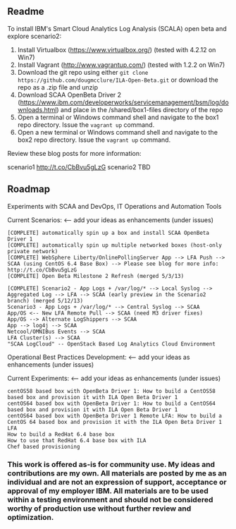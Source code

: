 ## Readme

To install IBM's Smart Cloud Analytics Log Analysis (SCALA) open beta and explore scenario2:

1. Install Virtualbox (https://www.virtualbox.org/) (tested with 4.2.12 on Win7)
2. Install Vagrant (http://www.vagrantup.com/) (tested with 1.2.2 on Win7)
3. Download the git repo using either ```git clone https://github.com/dougmcclure/ILA-Open-Beta.git``` or download the repo as a .zip file and unzip
4. Download SCAA OpenBeta Driver 2 (https://www.ibm.com/developerworks/servicemanagement/bsm/log/downloads.html) and place in the /shared/box1-files directory of the repo
5. Open a terminal or Windows command shell and navigate to the box1 repo directory. Issue the ```vagrant up``` command.
6. Open a new terminal or Windows command shell and navigate to the box2 repo directory. Issue the ```vagrant up``` command.

Review these blog posts for more information:

scenario1 http://t.co/CbBvu5gLzG
scenario2 TBD





## Roadmap

Experiments with SCAA and DevOps, IT Operations and Automation Tools

Current Scenarios: <-- add your ideas as enhancements (under issues)

    [COMPLETE] automatically spin up a box and install SCAA OpenBeta Driver 1
    [COMPLETE] automatically spin up multiple networked boxes (host-only private network)
    [COMPLETE] WebSphere Liberty/OnlinePollingServer App --> LFA Push --> SCAA (using CentOS 6.4 Base Box) --> Please see blog for more info: http://t.co/CbBvu5gLzG
    [COMPLETE] Open Beta Milestone 2 Refresh (merged 5/3/13)
    
    [COMPLETE] Scenario2 - App Logs + /var/log/* --> Local Syslog --> Aggregated Log --> LFA --> SCAA (early preview in the Scenario2 branch) (merged 5/12/13)
    Scenario3 - App Logs + /var/log/* --> Central Syslog --> SCAA
    App/OS <-- New LFA Remote Pull --> SCAA (need M3 driver fixes)
    App/OS --> Alternate LogShippers --> SCAA
    App --> log4j --> SCAA
    Netcool/OMNIBus Events --> SCAA
    LFA Cluster(s) --> SCAA
    "SCAA LogCloud" -- OpenStack Based Log Analytics Cloud Environment

Operational Best Practices Development: <-- add your ideas as enhancements (under issues)

Current Experiments: <-- add your ideas as enhancements (under issues)

    centOS58 based box with OpenBeta Driver 1: How to build a CentOS58 based box and provision it with ILA Open Beta Driver 1
    centOS64 based box with OpenBeta Driver 1: How to build a CentOS64 based box and provision it with ILA Open Beta Driver 1
    centOS64 based box with OpenBeta Driver 1 Remote LFA: How to build a CentOS 64 based box and provision it with the ILA Open Beta Driver 1 LFA
    How to build a RedHat 6.4 base box
    How to use that RedHat 6.4 base box with ILA
    Chef based provisioning

### This work is offered as-is for community use. My ideas and contributions are my own. All materials are posted by me as an individual and are not an expression of support, acceptance or approval of my employer IBM. All materials are to be used within a testing environment and should not be considered worthy of production use without further review and optimization.
